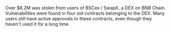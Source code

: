 Over $8.2M was stolen from users of BSCex / SwapX, a DEX on BNB Chain. Vulnerabilities were found in four old contracts belonging to the DEX. Many users still have active approvals to these contracts, even though they haven't used it for a long time.
